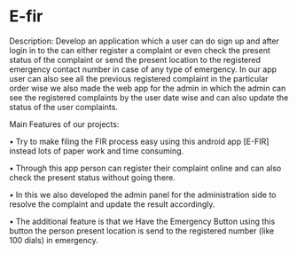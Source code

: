 # E-fir

Description:
Develop an application which a user can do sign up and after login in to the can either register a complaint or even check the present status of the
complaint or send the present location to the registered emergency contact number in case of any type of emergency. In our app user can also see
all the previous registered complaint in the particular order wise we also made the web app for the admin in which the admin can see the
registered complaints by the user date wise and can also update the status of the user complaints.

Main Features of our projects:

•	Try to make filing the FIR process easy using this android app [E-FIR] instead lots of paper work and time consuming. 

•	Through this app person can register their complaint online and can also check the present status without going there.

•	In this we also developed the admin panel for the administration side to resolve the complaint and update the result accordingly.

•	The additional feature is that we Have the Emergency Button using this button the person present location is send to the registered number (like 100 dials) in emergency.
